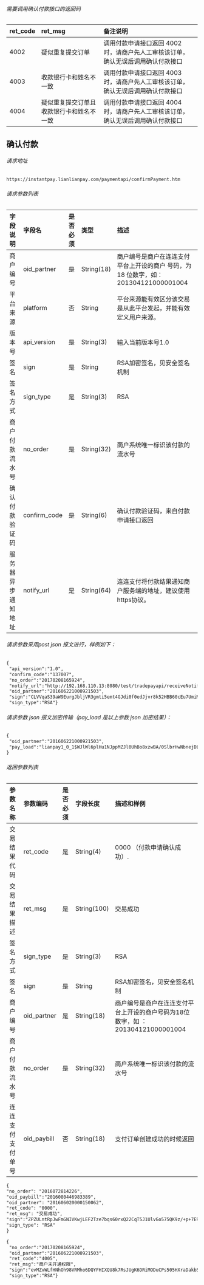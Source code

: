 ###### 需要调用确认付款接口的返回码
|ret_code|ret_msg|备注说明 |
|:---|:---|:---|
|4002|疑似重复提交订单|调用付款申请接口返回 4002 时，请商户先人工审核该订单，确认无误后调用确认付款接口 |
|4003|收款银行卡和姓名不一致|调用付款申请接口返回 4003 时，请商户先人工审核该订单，确认无误后调用确认付款接口 |
|4004 |疑似重复提交订单且收款银行卡和姓名不一致 |调用付款申请接口返回 4004 时，请商户先人工审核该订单，确认无误后调用确认付款接口 |


## 确认付款 

###### 请求地址

```html
https://instantpay.lianlianpay.com/paymentapi/confirmPayment.htm 
```
###### 请求参数列表 

|字段说明|字段名|是否必须|类型|描述|
|:---|:---|:---|:---|:---|
|商户编号|oid_partner|是|String(18)|商户编号是商户在连连支付平台上开设的商户 号码，为 18 位数字，如： 201304121000001004 |
|平台来源|platform|否|String|平台来源能有效区分该交易是从此平台发起，并能有效定义用户来源。|
|版本号|api_version|是|String(3)|输入当前版本号1.0|
|签名|sign|是|String|RSA加密签名，见安全签名机制|
|签名方式|sign_type|是|String(3)|RSA|
|商户付款流水号|no_order|是|String(32)|商户系统唯一标识该付款的流水号|
|确认付款验证码|confirm_code|是|String(6)|确认付款验证码，来自付款申请接口返回|
|服务器异步通知地址|notify_url|是|String(64)|连连支付将付款结果通知商户服务端的地址，建议使用https协议。|

###### 请求参数采用post json 报文进行，样例如下： 
```html
{
 "api_version":"1.0",
 "confirm_code":"137007",
 "no_order":"20170208165924",
 "notify_url":"http://192.168.110.13:8080/test/tradepayapi/receiveNotify.htm",
 "oid_partner":"201606221000921503",
 "sign":"CLVVqaS39aW9EurgJbljVR3gmti5emt4GJdi0f0edJjvr8k52HBB60cEu7UmiMxtqgm/gVA40OG42ANY96ZiEoiJnAPdBANTK3pJyYq/anw56wrGLLW/HIFiTslnvIpwqtQoSjBaz8h+J2aSXzFPywG6WXFsLyAb/NUJSCSb6dU=",
 "sign_type":"RSA"}
```
###### 请求参数 json 报文加密传输（pay_load 是以上参数 json 加密结果）： 
```html
{
 "oid_partner":"201606221000921503",
 "pay_load":"lianpay1_0_1$WJlWl6plHu1NJppMZJl0UhBo8xzwBA/0SlbrHwNbnejDLfr8SMqzv+tXRwX+9eGMX6nzsyO8kDR2\r\nReZ/w22hJhQauaJiKrDcaoAdw1++SX1H25rg+sX1D0oh+eYXzLBXCnTXAG61xHBAIDbOJK3bmjrp\r\nM2/VjEkY8+/zHnHO3t0=$icV1y+ZLWywLksIWy725MTrfAPasC7BNpdqyHzGUTWWYY2/YaeP9qVDOJ7xR4wPbWa27WjRCMANa\r\nH+7R2UcM7pD4z3Ns3LWAx7SGVMTC53ojJkEHWlES3vZH9iitCNuczsSx81gf+FazQSO9d3RJr5Ez\r\nK+MJrbDCMLw8b2VpGGs=$RUIyMkM0NEs=$tfXbWbTWnzseVnnu/9Rl0Pz0EzAHUs7teGYC25c8ZZ05V7EkCXVOwmhGSQRzDmlwVNl/drQxseVa\r\nHhyi1XKbfK8b94Gaq/bbQvsoKZ5XEczqNNVljJD+gwjTFaDn23Ac5YoPyXnKucAWpm8kFWOGe2/O\r\nWPtypAl5RuDmVM6q3Hn60QppwJMB5ajpUo1+udG7UofRdz9BGp/zso5AMUkgtEWwL8ilHTH7lxZa\r\n87eRYXCo/1cVoavsj8aVKPjbH7xcl7+sklx9nQSVZWxIoor78JlNQpjoGPaugEbUo3lW69/OixoI\r\npddgMjdzdmbxJWNryW7Y6RJPmbyEemvfRb3dgq9deecgO12wkH/lgbueRWMqpGN4hkSoJS9bYPhP\r\nGL01zbYxrQxWgaJR/y7Ue0TtNSX2sF+UfuYY3guutvUlqM4PWAFzSrIt/B64pX2HNWsEwRA07WuO\r\nmFZPuzb6YG4cWOqUmzwK/hcb8+OcA1L5zJTEA/WRmKDs1fM9heP/c4tiHQ==$7btIQ57N4wnhOoCEDPwZdp+sfHRx/LSFdrmiJVFbd+4="
}
```

###### 返回参数列表 

|参数名称|参数编码|是否必须|字段长度|描述和样例|
|:---|:---|:---|:---|:---|
|交易结果代码|ret_code|是|String(4)|0000 （付款申请确认成功）.|
|交易结果描述|ret_msg|是|String(100)|交易成功|
|签名方式|sign_type|是|String(3)|RSA |
|签名|sign|是|String|RSA加密签名，见安全签名机制|
|商户编号|oid_partner|是|String(18)|商户编号是商户在连连支付平台上开设的商户号码为18位数字，如 ：201304121000001004 |
|商户付款流水号|no_order|是|String(32)|商户系统唯一标识该付款的流水号|
|连连支付支付单号|oid_paybill|否|String(18)|支付订单创建成功的时候返回|

```html
{ 
"no_order": "2016072814226",   
"oid_paybill":"2016080446983389",   
"oid_partner": "201606020000150062",   
"ret_code": "0000",   
"ret_msg": "交易成功", 
"sign":"ZPZULntRpJwFmGNIVKwjLEF2Tze7bqs60rxQ22CqT5J1UlvGo575QK9z/+p+7E9cOoRoWzqR6xHZ6WVv3dloyGKDR0btvrdqPgUAoeaX/YOWzTh00vwcQ+HBtXE+vPTfAqjCTxiiSJEOY7ATCF1q7iP3sfQxhS0nDUug1LP3OLk=",  
"sign_type": "RSA"
} 
```
```html
{
 "no_order":"20170208165924",
 "oid_partner":"201606221000921503",
 "ret_code":"4005",
 "ret_msg":"商户未开通权限",
 "sign":"evMZvWLfHNhOh98VRMho6DQYFHIXQU8k7RsJUgK6DRiMODuCPs505HXraDakb5Ye+ba2M4W16pkh5qq3Z/9Z9qOrICkx2KoTSo02S6hoyMvwJ6Pqlfqnsq3I3thHbJC8YcehHHOz+9aoeb8mYSB1RkCTKqXkRuh0OYHS1DyPDrI=",
 "sign_type":"RSA"}
```

